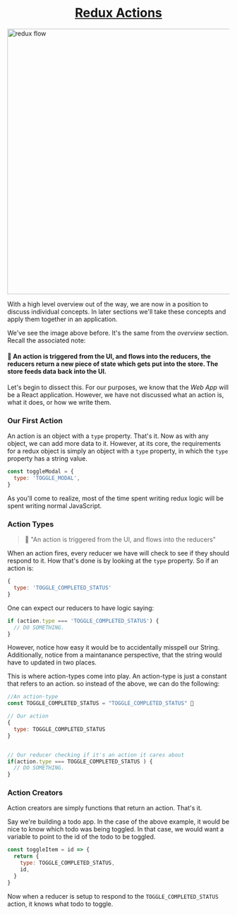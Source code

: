 <h1 style="text-align: center; text-decoration: underline; margin-top: 50px">Redux Actions</h1>

<img src="https://liendo-fed-training.s3.amazonaws.com/redux-flow.jpeg" alt="redux flow" height="600px" width="600px" style="display:block; margin: 10px auto">

With a high level overview out of the way, we are now in a position to discuss individual concepts. In later sections we'll take these concepts and apply them together in an application.

We've see the image above before. It's the same from the _overview_ section. Recall the associated note:

#### 📝 An action is triggered from the UI, and flows into the reducers, the reducers return a new piece of state which gets put into the store. The store feeds data back into the UI.

Let's begin to dissect this. For our purposes, we know that the _Web App_ will be a React application. However, we have not discussed what an action is, what it does, or how we write them.

### Our First Action

An action is an object with a `type` property. That's it. Now as with any object, we can add more data to it. However, at its core, the requirements for a redux object is simply an object with a `type` property, in which the `type` property has a string value.

```js
const toggleModal = {
  type: 'TOGGLE_MODAL',
}
```

As you'll come to realize, most of the time spent writing redux logic will be spent writing normal JavaScript.

### Action Types

> 📝 "An action is triggered from the UI, and flows into the reducers"

When an action fires, every reducer we have will check to see if they should respond to it. How that's done is by looking at the `type` property. So if an action is:

```js
{
  type: 'TOGGLE_COMPLETED_STATUS'
}
```

One can expect our reducers to have logic saying:

```js
if (action.type === 'TOGGLE_COMPLETED_STATUS') {
  // DO SOMETHING.
}
```

However, notice how easy it would be to accidentally misspell our String. Additionally, notice from a maintanance perspective, that the string would have to updated in two places.

This is where action-types come into play. An action-type is just a constant that refers to an action. so instead of the above, we can do the following:

```js
//An action-type
const TOGGLE_COMPLETED_STATUS = "TOGGLE_COMPLETED_STATUS" 🤩

// Our action
{
  type: TOGGLE_COMPLETED_STATUS
}


// Our reducer checking if it's an action it cares about
if(action.type === TOGGLE_COMPLETED_STATUS ) {
  // DO SOMETHING.
}
```

### Action Creators

Action creators are simply functions that return an action. That's it.

Say we're building a todo app. In the case of the above example, it would be nice to know which todo was being toggled. In that case, we would want a variable to point to the id of the todo to be toggled.

```js
const toggleItem = id => {
  return {
    type: TOGGLE_COMPLETED_STATUS,
    id,
  }
}
```

Now when a reducer is setup to respond to the `TOGGLE_COMPLETED_STATUS` action, it knows what todo to toggle.
